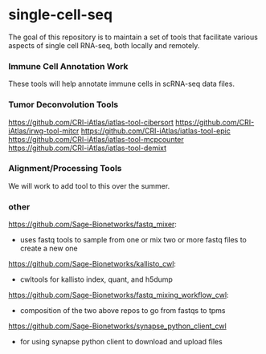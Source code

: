 # single-cell-seq
The goal of this repository is to maintain a set of tools that facilitate various aspects of single cell RNA-seq, both locally and remotely.

### Immune Cell Annotation Work
These tools will help annotate immune cells in scRNA-seq data files.

### Tumor Deconvolution Tools
https://github.com/CRI-iAtlas/iatlas-tool-cibersort
https://github.com/CRI-iAtlas/irwg-tool-mitcr
https://github.com/CRI-iAtlas/iatlas-tool-epic
https://github.com/CRI-iAtlas/iatlas-tool-mcpcounter
https://github.com/CRI-iAtlas/iatlas-tool-demixt

### Alignment/Processing Tools
We will work to add tool to this over the summer.

### other
https://github.com/Sage-Bionetworks/fastq_mixer:
- uses fastq tools to sample from one or mix two or more fastq files to create a new one

https://github.com/Sage-Bionetworks/kallisto_cwl:
- cwltools for kallisto index, quant, and h5dump

https://github.com/Sage-Bionetworks/fastq_mixing_workflow_cwl:
- composition of the two above repos to go from fastqs to tpms

https://github.com/Sage-Bionetworks/synapse_python_client_cwl
- for using synapse python client to download and upload files